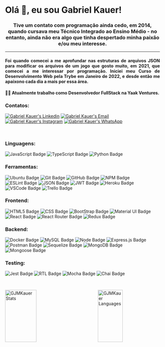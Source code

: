 <h1 align="left">Olá 👋, eu sou Gabriel Kauer!</h1>

<h3 align="center">Tive um contato com programação ainda cedo, em 2014, quando cursava meu Técnico Integrado ao Ensino Médio - no entanto, ainda não era algo que tinha despertado minha paixão e/ou meu interesse.</h3>

<hr>

<h4 align="justify">Foi quando comecei a me aprofundar nas estruturas de arquivos JSON para modificar os arquivos de um jogo que gosto muito, em 2021, que comecei a me interessar por programação. Iniciei meu Curso de Desenvolvimento Web pela Trybe em Janeiro de 2022, e desde então me apaixono cada dia a mais por essa área.</h4>

<h4 align="justify">👨‍💻 Atualmente trabalho como Desenvolvedor FullStack na Yaak Ventures.</h4>

<h3 align="left">Contatos:</h3>
<p align="left">
<a href="https://www.linkedin.com/in/gjmkauer/" target="blank"><img src="https://img.shields.io/badge/LinkedIn-0077B5?style=for-the-badge&logo=linkedin&logoColor=white" alt="Gabriel Kauer's Linkedin"/></a>
<a href="mailto:gjmkauer@hotmail.com" target="blank"><img src="https://img.shields.io/badge/Gmail-D14836?style=for-the-badge&logo=gmail&logoColor=white" alt="Gabriel Kauer's Email"/></a>
<a href="http://www.instagram.com/gjmkauer/" target="blank"><img src="https://img.shields.io/badge/Instagram-E4405F?style=for-the-badge&logo=instagram&logoColor=white" alt="Gabriel Kauer's Instagram"/></a>
<a href="http://wa.me/5551986873003" target="blank"><img src="https://img.shields.io/badge/WhatsApp-25D366?style=for-the-badge&logo=whatsapp&logoColor=white" alt="Gabriel Kauer's WhatsApp"/></a>
</p>

<p>⠀</p>

<h3 align="left">Linguagens:</h3>
<p align="left">
<img src="https://img.shields.io/badge/JavaScript-323330?style=for-the-badge&logo=javascript&logoColor=F7DF1E" alt="JavaScript Badge" />
<img src="https://img.shields.io/badge/TypeScript-007ACC?style=for-the-badge&logo=typescript&logoColor=white" alt="TypeScript Badge" />
<img src="https://img.shields.io/badge/python-3670A0?style=for-the-badge&logo=python&logoColor=ffdd54" alt="Python Badge" />
</p>

<h3 align="left">Ferramentas:</h3>
<p align="left">
<img src="https://img.shields.io/badge/Ubuntu-E95420?style=for-the-badge&logo=ubuntu&logoColor=white" alt="Ubuntu Badge" />
<img src="https://img.shields.io/badge/git-%23F05033.svg?style=for-the-badge&logo=git&logoColor=white" alt="Git Badge" />
<img src="https://img.shields.io/badge/github-%23121011.svg?style=for-the-badge&logo=github&logoColor=white" alt="GitHub Badge" />
<img src="https://img.shields.io/badge/NPM-%23000000.svg?style=for-the-badge&logo=npm&logoColor=white" alt="NPM Badge" />
<img src="https://img.shields.io/badge/eslint-3A33D1?style=for-the-badge&logo=eslint&logoColor=white" alt="ESLint Badge" />
<img src="https://img.shields.io/badge/json-5E5C5C?style=for-the-badge&logo=json&logoColor=white" alt="JSON Badge" />
<img src="https://img.shields.io/badge/JWT-000000?style=for-the-badge&logo=JSON%20web%20tokens&logoColor=white" alt="JWT Badge" />
<img src="https://img.shields.io/badge/heroku-%23430098.svg?style=for-the-badge&logo=heroku&logoColor=white" alt="Heroku Badge" />
<img src="https://img.shields.io/badge/VSCode-0078D4?style=for-the-badge&logo=visual%20studio%20code&logoColor=white" alt="VSCode Badge" />
<img src="https://img.shields.io/badge/Trello-0052CC?style=for-the-badge&logo=trello&logoColor=white" alt="Trello Badge" />
</p>

<h3 align="left">Frontend:</h3>
<p align="left">
<img src="https://img.shields.io/badge/HTML5-E34F26?style=for-the-badge&logo=html5&logoColor=white" alt="HTML5 Badge" />
<img src="https://img.shields.io/badge/CSS3-1572B6?style=for-the-badge&logo=css3&logoColor=white" alt="CSS Badge" />
<img src="https://img.shields.io/badge/bootstrap-%23563D7C.svg?style=for-the-badge&logo=bootstrap&logoColor=white" alt="BootStrap Badge" />
<img src="https://img.shields.io/badge/MUI-%230081CB.svg?style=for-the-badge&logo=mui&logoColor=white" alt="Material UI Badge" />
<img src="https://img.shields.io/badge/React-20232A?style=for-the-badge&logo=react&logoColor=61DAFB" alt="React Badge" />
<img src="https://img.shields.io/badge/React_Router-CA4245?style=for-the-badge&logo=react-router&logoColor=white" alt="React Router Badge" />
<img src="https://img.shields.io/badge/Redux-593D88?style=for-the-badge&logo=redux&logoColor=white" alt="Redux Badge" />
</p>
 
<h3 align="left">Backend:</h3>
<p align="left">
<img src="https://img.shields.io/badge/Docker-2CA5E0?style=for-the-badge&logo=docker&logoColor=white" alt="Docker Badge" />
<img src="https://img.shields.io/badge/MySQL-005C84?style=for-the-badge&logo=mysql&logoColor=white" alt="MySQL Badge" />
<img src="https://img.shields.io/badge/Node.js-339933?style=for-the-badge&logo=nodedotjs&logoColor=white" alt="Node Badge" />
<img src="https://img.shields.io/badge/Express.js-000000?style=for-the-badge&logo=express&logoColor=white" alt="Express.js Badge" />
<img src="https://img.shields.io/badge/Postman-FF6C37?style=for-the-badge&logo=Postman&logoColor=white" alt="Postman Badge" />
<img src="https://img.shields.io/badge/Sequelize-52B0E7?style=for-the-badge&logo=Sequelize&logoColor=white" alt="Sequelize Badge" />
<img src="https://img.shields.io/badge/MongoDB-4EA94B?style=for-the-badge&logo=mongodb&logoColor=white" alt="MongoDB Badge" />
<img src="https://user-images.githubusercontent.com/98183352/197245910-96b870c8-ef6a-4879-bfe2-4b4afb392fe0.png" alt="Mongoose Badge" />
</p>

<h3 align="left">Testing:</h3>
<p align="left">
<img src="https://img.shields.io/badge/Jest-C21325?style=for-the-badge&logo=jest&logoColor=white" alt="Jest Badge" />
<img src="https://img.shields.io/badge/-TestingLibrary-%23E33332?style=for-the-badge&logo=testing-library&logoColor=white" alt="RTL Badge" />
<img src="https://img.shields.io/badge/Mocha-8D6748?style=for-the-badge&logo=Mocha&logoColor=white" alt="Mocha Badge" />
<img src="https://img.shields.io/badge/chai-A30701?style=for-the-badge&logo=chai&logoColor=white" alt="Chai Badge" />
</p>

<p>⠀</p>

<a href="https://github.com/GJMKauer"><img src="https://github-readme-stats.vercel.app/api?username=gjmkauer&show_icons=true&theme=merko&border_radius=25&locale=pt-br" alt="GJMKauer Stats" height="170px" width="45%" align="left" /></a>

<a href="https://github.com/GJMKauer"><img src="https://github-readme-stats.vercel.app/api/top-langs/?username=gjmkauer&langs_count=10&layout=compact&theme=merko&border_radius=25&locale=pt-br" alt="GJMKauer Languages" height="170px" width="40%" align="right" /></a>
